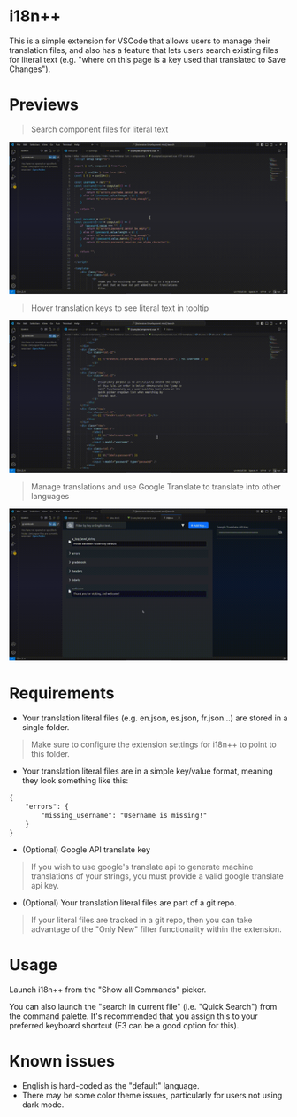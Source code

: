 # i18n++

This is a simple extension for VSCode that allows users to
manage their translation files, and also has a feature that
lets users search existing files for literal text (e.g. "where
on this page is a key used that translated to Save Changes").

# Previews

> Search component files for literal text

![](https://github.com/mikedoty/i18n-plus-plus/blob/master/extension/gifs/example1.gif?raw=true)

> Hover translation keys to see literal text in tooltip

![](https://github.com/mikedoty/i18n-plus-plus/blob/master/extension/gifs/example2.gif?raw=true)

> Manage translations and use Google Translate to translate into other languages

![](https://github.com/mikedoty/i18n-plus-plus/blob/master/extension/gifs/example3.gif?raw=true)

# Requirements

* Your translation literal files (e.g. en.json, es.json, fr.json...) are stored in a single folder.

> Make sure to configure the extension settings for i18n++ to point
> to this folder.

* Your translation literal files are in a simple key/value format, meaning they look something like this:

```
{
    "errors": {
        "missing_username": "Username is missing!"
    }
}
```

* (Optional) Google API translate key

> If you wish to use google's translate api to generate machine translations
> of your strings, you must provide a valid google translate api key.

* (Optional) Your translation literal files are part of a git repo.

> If your literal files are tracked in a git repo, then you can take advantage
> of the "Only New" filter functionality within the extension.

# Usage

Launch i18n++ from the "Show all Commands" picker.

You can also launch the "search in current file" (i.e. "Quick Search") from the
command palette.  It's recommended that you assign this to your preferred
keyboard shortcut (F3 can be a good option for this).

# Known issues

- English is hard-coded as the "default" language.
- There may be some color theme issues, particularly for users not using dark mode.